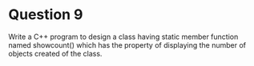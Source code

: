 Question 9
=======

Write a C++ program to design a class having static member function named
showcount() which has the property of displaying the number of objects created
of the class.
